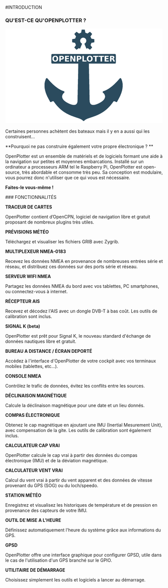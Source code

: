 #INTRODUCTION




### QU'EST-CE QU'OPENPLOTTER ?
![](../en/openplotter500x300.png)


Certaines personnes achètent des bateaux mais il y en a aussi qui les construisent...

**Pourquoi ne pas construire également votre propre électronique ? **

OpenPlotter est un ensemble de matériels et de logiciels formant une aide à la navigation sur petites et moyennes embarcations. Installé sur un ordinateur a processeurs ARM tel le Raspberry Pi, OpenPlotter est open-source, très abordable et consomme très peu. Sa conception est modulaire, vous pourrez donc n'utiliser que ce qui vous est nécessaire. 

**Faites-le vous-même !**
<div style="page-break-after: always;"></div>
### FONCTIONNALITÉS



**TRACEUR DE CARTES**

OpenPlotter contient d’OpenCPN, logiciel de navigation libre et gratuit proposant de nombreux plugins très utiles.

**PRÉVISIONS MÉTÉO**

Téléchargez et visualiser les fichiers GRIB avec Zygrib.

**MULTIPLEXEUR NMEA-0183**

Recevez les données NMEA en provenance de nombreuses entrées série et réseau, et distribuez ces données sur des ports série et réseau.

**SERVEUR WIFI NMEA**

Partagez les données NMEA du bord avec vos tablettes, PC smartphones, ou connectez-vous à internet.

**RÉCEPTEUR AIS**

Recevez et décodez l'AIS avec un dongle DVB-T à bas coût. Les outils de calibration sont inclus.

**SIGNAL K (beta)**

OpenPlotter est prêt pour Signal K, le nouveau standard d'échange de données nautiques libre et gratuit.

**BUREAU A DISTANCE / ÉCRAN DEPORTÉ**

Accédez à l'interface d'OpenPlotter de votre cockpit avec vos terminaux mobiles (tablettes, etc...). 

**CONSOLE NMEA**

Contrôlez le trafic de données, évitez les conflits entre les sources.

**DÉCLINAISON MAGNÉTIQUE**

Calcule la déclinaison magnétique pour une date et un lieu donnés.

**COMPAS ÉLECTRONIQUE**

Obtenez le cap magnétique en ajoutant une IMU (Inertial Mesurement Unit), avec compensation de la gite. Les outils de calibration sont également inclus.

**CALCULATEUR CAP VRAI**

OpenPlotter calcule le cap vrai à partir des données du compas électronique (IMU) et de la déviation magnétique.

**CALCULATEUR VENT VRAI**

Calcul du vent vrai à partir du vent apparent et des données de vitesse provenant du GPS (SOG) ou du loch/speedo.

**STATION MÉTÉO**

Enregistrez et visualisez les historiques de température et de pression en provenance des capteurs de votre IMU.

**OUTIL DE MISE A L'HEURE**

Définissez automatiquement l'heure du système grâce aux informations du GPS.

**GPSD**

OpenPlotter offre une interface graphique pour configurer GPSD, utile dans le cas de l'utilisation d'un GPS branché sur le GPIO.

**UTILITAIRE DE DÉMARRAGE**

Choisissez simplement les outils et logiciels a lancer au démarrage.

	